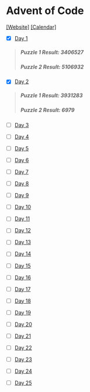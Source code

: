 # Advent of Code
[[Website]](https://adventofcode.com/) [[Calendar]](https://adventofcode.com/2019)

- [x] [Day 1](https://adventofcode.com/2019/day/1)

> ##### Puzzle 1 Result: 3406527
> ##### Puzzle 2 Result: 5106932

- [x] [Day 2](https://adventofcode.com/2019/day/2)

> ##### Puzzle 1 Result: 3931283
> ##### Puzzle 2 Result: 6979

- [ ] [Day 3](https://adventofcode.com/2019/day/3)

- [ ] [Day 4](https://adventofcode.com/2019/day/4)

- [ ] [Day 5](https://adventofcode.com/2019/day/5)

- [ ] [Day 6](https://adventofcode.com/2019/day/6)

- [ ] [Day 7](https://adventofcode.com/2019/day/7)

- [ ] [Day 8](https://adventofcode.com/2019/day/8)

- [ ] [Day 9](https://adventofcode.com/2019/day/9)

- [ ] [Day 10](https://adventofcode.com/2019/day/10)

- [ ] [Day 11](https://adventofcode.com/2019/day/11)

- [ ] [Day 12](https://adventofcode.com/2019/day/12)

- [ ] [Day 13](https://adventofcode.com/2019/day/13)

- [ ] [Day 14](https://adventofcode.com/2019/day/14)

- [ ] [Day 15](https://adventofcode.com/2019/day/15)

- [ ] [Day 16](https://adventofcode.com/2019/day/16)

- [ ] [Day 17](https://adventofcode.com/2019/day/17)

- [ ] [Day 18](https://adventofcode.com/2019/day/18)

- [ ] [Day 19](https://adventofcode.com/2019/day/19)

- [ ] [Day 20](https://adventofcode.com/2019/day/20)

- [ ] [Day 21](https://adventofcode.com/2019/day/21)

- [ ] [Day 22](https://adventofcode.com/2019/day/22)

- [ ] [Day 23](https://adventofcode.com/2019/day/23)

- [ ] [Day 24](https://adventofcode.com/2019/day/24)

- [ ] [Day 25](https://adventofcode.com/2019/day/25)
